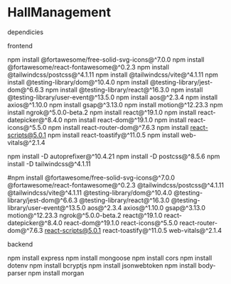 # HallManagement

dependicies 

frontend

npm install @fortawesome/free-solid-svg-icons@^7.0.0
npm install @fortawesome/react-fontawesome@^0.2.3
npm install @tailwindcss/postcss@^4.1.11
npm install @tailwindcss/vite@^4.1.11
npm install @testing-library/dom@^10.4.0
npm install @testing-library/jest-dom@^6.6.3
npm install @testing-library/react@^16.3.0
npm install @testing-library/user-event@^13.5.0
npm install aos@^2.3.4
npm install axios@^1.10.0
npm install gsap@^3.13.0
npm install motion@^12.23.3
npm install ngrok@^5.0.0-beta.2
npm install react@^19.1.0
npm install react-datepicker@^8.4.0
npm install react-dom@^19.1.0
npm install react-icons@^5.5.0
npm install react-router-dom@^7.6.3
npm install react-scripts@5.0.1
npm install react-toastify@^11.0.5
npm install web-vitals@^2.1.4

npm install -D autoprefixer@^10.4.21
npm install -D postcss@^8.5.6
npm install -D tailwindcss@^4.1.11



#npm install @fortawesome/free-solid-svg-icons@^7.0.0 @fortawesome/react-fontawesome@^0.2.3 @tailwindcss/postcss@^4.1.11 @tailwindcss/vite@^4.1.11 @testing-library/dom@^10.4.0 @testing-library/jest-dom@^6.6.3 @testing-library/react@^16.3.0 @testing-library/user-event@^13.5.0 aos@^2.3.4 axios@^1.10.0 gsap@^3.13.0 motion@^12.23.3 ngrok@^5.0.0-beta.2 react@^19.1.0 react-datepicker@^8.4.0 react-dom@^19.1.0 react-icons@^5.5.0 react-router-dom@^7.6.3 react-scripts@5.0.1 react-toastify@^11.0.5 web-vitals@^2.1.4

backend 


npm install express
npm install mongoose
npm install cors
npm install dotenv
npm install bcryptjs
npm install jsonwebtoken
npm install body-parser
npm install morgan



